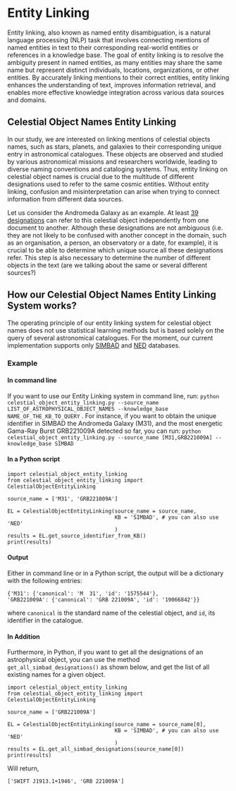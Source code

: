 # Entity Linking

Entity linking, also known as named entity disambiguation, is a natural language processing (NLP) task that involves connecting mentions of named entities in text to their corresponding real-world entities or references in a knowledge base. The goal of entity linking is to resolve the ambiguity present in named entities, as many entities may share the same name but represent distinct individuals, locations, organizations, or other entities. By accurately linking mentions to their correct entities, entity linking enhances the understanding of text, improves information retrieval, and enables more effective knowledge integration across various data sources and domains.

## Celestial Object Names Entity Linking

In our study, we are interested on linking mentions of celestial objects names, such as stars, planets, and galaxies to their corresponding unique entry in astronomical catalogues. These objects are observed and studied by various astronomical missions and researchers worldwide, leading to diverse naming conventions and cataloging systems. Thus, entity linking on celestial object names is crucial due to the multitude of different designations used to refer to the same cosmic entities. Without entity linking, confusion and misinterpretation can arise when trying to connect information from different data sources.

Let us consider the Andromeda Galaxy as an example. At least [39 designations](https://simbad.u-strasbg.fr/simbad/sim-id?Ident=M31&NbIdent=1&Radius=2&Radius.unit=arcmin&submit=submit+id) can refer to this celestial object independently from one document to another. Although these designations are not ambiguous (i.e. they are not likely to be confused with another concept in the domain, such as an organisation, a person, an observatory or a date, for example), it is crucial to be able to determine which unique source all these designations refer. This step is also necessary to determine the number of different objects in the text (are we talking about the same or several different sources?) 

## How our Celestial Object Names Entity Linking System works?

The operating principle of our entity linking system for celestial object names does not use statistical learning methods but is based solely on the query of several astronomical catalogues. For the moment, our current implementation supports only [SIMBAD](http://simbad.u-strasbg.fr/simbad/sim-basicIdent=m33&submit=SIMBAD+search) and [NED](https://ned.ipac.caltech.edu/) databases.

### Example

#### In command line

If you want to use our Entity Linking system in command line, run: 
`python celestial_object_entity_linking.py --source_name LIST_OF_ASTROPHYSICAL_OBJECT_NAMES --knowledge_base NAME_OF_THE_KB_TO_QUERY` . For instance, if you want to obtain the unique identifier in SIMBAD the Andromeda Galaxy (M31), and the most energetic Gama-Ray Burst GRB221009A detected so far, you can run:
`python celestial_object_entity_linking.py --source_name [M31,GRB221009A] --knowledge_base SIMBAD`

#### In a Python script

```
import celestial_object_entity_linking
from celestial_object_entity_linking import CelestialObjectEntityLinking

source_name = ['M31', 'GRB221009A']

EL = CelestialObjectEntityLinking(source_name = source_name,
                                  KB = 'SIMBAD', # you can also use 'NED'
                                  )
results = EL.get_source_identifier_from_KB()
print(results)
```
#### Output

Either in command line or in a Python script, the output will be a dictionary with the following entries:

```
{'M31': {'canonical': 'M  31', 'id': '1575544'},
'GRB221009A': {'canonical': 'GRB 221009A', 'id': '19066842'}}
```
where `canonical` is the standard name of the celestial object, and `id`, its identifier in the catalogue.

#### In Addition

Furthermore, in Python, if you want to get all the designations of an astrophysical object, you can use the method `get_all_simbad_designations()` as shown below, and get the list of all existing names for a given object.

```
import celestial_object_entity_linking
from celestial_object_entity_linking import CelestialObjectEntityLinking

source_name = ['GRB221009A']

EL = CelestialObjectEntityLinking(source_name = source_name[0],
                                  KB = 'SIMBAD', # you can also use 'NED'
                                  )
results = EL.get_all_simbad_designations(source_name[0])
print(results)

```
Will return,


```
['SWIFT J1913.1+1946', 'GRB 221009A']

```
